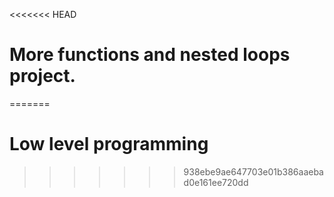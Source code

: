 <<<<<<< HEAD
# More functions and nested loops project.
=======
# Low level programming
>>>>>>> 938ebe9ae647703e01b386aaebad0e161ee720dd
